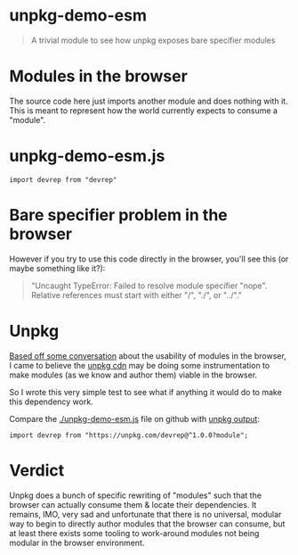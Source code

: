 # unpkg-demo-esm

> A trivial module to see how unpkg exposes bare specifier modules

# Modules in the browser

The source code here just imports another module and does nothing with it. This is meant to represent how the world currently expects to consume a "module".

# unpkg-demo-esm.js

```
import devrep from "devrep"
```

# Bare specifier problem in the browser

However if you try to use this code directly in the browser, you'll see this (or maybe something like it?):

> "Uncaught TypeError: Failed to resolve module specifier "nope". Relative references must start with either "/", "./", or "../"."

# Unpkg

[Based off some conversation](https://mobile.twitter.com/WebReflection/status/959611367648038913) about the usability of modules in the browser, I came to believe the [unpkg cdn](https://unpkg.com/) may be doing some instrumentation to make modules (as we know and author them) viable in the browser.

So I wrote this very simple test to see what if anything it would do to make this dependency work.

Compare the [./unpkg-demo-esm.js](#unpkg-demo-esmjs) file on github with [unpkg output](https://unpkg.com/unpkg-demo-esm@1.0.0/unpkg-demo-esm.js?module):

```
import devrep from "https://unpkg.com/devrep@^1.0.0?module";
```

# Verdict

Unpkg does a bunch of specific rewriting of "modules" such that the browser can actually consume them & locate their dependencies. It remains, IMO, very sad and unfortunate that there is no universal, modular way to begin to directly author modules that the browser can consume, but at least there exists some tooling to work-around modules not being modular in the browser environment.




